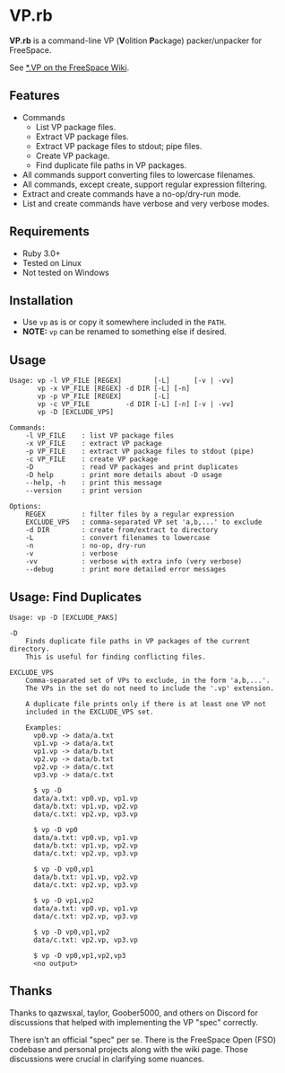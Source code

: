 # VP.rb

**VP.rb** is a command-line VP (**V**olition **P**ackage) packer/unpacker for FreeSpace.

See [*.VP on the FreeSpace Wiki](https://wiki.hard-light.net/index.php/*.VP).


## Features

* Commands
    - List VP package files.
    - Extract VP package files.
    - Extract VP package files to stdout; pipe files.
    - Create VP package.
    - Find duplicate file paths in VP packages.
* All commands support converting files to lowercase filenames.
* All commands, except create, support regular expression filtering.
* Extract and create commands have a no-op/dry-run mode.
* List and create commands have verbose and very verbose modes.


## Requirements

* Ruby 3.0+
* Tested on Linux
* Not tested on Windows


## Installation

* Use `vp` as is or copy it somewhere included in the `PATH`.
* **NOTE:** `vp` can be renamed to something else if desired.


## Usage

```
Usage: vp -l VP_FILE [REGEX]        [-L]      [-v | -vv]
       vp -x VP_FILE [REGEX] -d DIR [-L] [-n]
       vp -p VP_FILE [REGEX]        [-L]
       vp -c VP_FILE         -d DIR [-L] [-n] [-v | -vv]
       vp -D [EXCLUDE_VPS]

Commands:
    -l VP_FILE    : list VP package files
    -x VP_FILE    : extract VP package
    -p VP_FILE    : extract VP package files to stdout (pipe)
    -c VP_FILE    : create VP package
    -D            : read VP packages and print duplicates
    -D help       : print more details about -D usage
    --help, -h    : print this message
    --version     : print version

Options:
    REGEX         : filter files by a regular expression
    EXCLUDE_VPS   : comma-separated VP set 'a,b,...' to exclude
    -d DIR        : create from/extract to directory
    -L            : convert filenames to lowercase
    -n            : no-op, dry-run
    -v            : verbose
    -vv           : verbose with extra info (very verbose)
    --debug       : print more detailed error messages
```


## Usage: Find Duplicates

```
Usage: vp -D [EXCLUDE_PAKS]

-D
    Finds duplicate file paths in VP packages of the current directory.
    This is useful for finding conflicting files.

EXCLUDE_VPS
    Comma-separated set of VPs to exclude, in the form 'a,b,...'.
    The VPs in the set do not need to include the '.vp' extension.

    A duplicate file prints only if there is at least one VP not
    included in the EXCLUDE_VPS set.

    Examples:
      vp0.vp -> data/a.txt
      vp1.vp -> data/a.txt
      vp1.vp -> data/b.txt
      vp2.vp -> data/b.txt
      vp2.vp -> data/c.txt
      vp3.vp -> data/c.txt

      $ vp -D
      data/a.txt: vp0.vp, vp1.vp
      data/b.txt: vp1.vp, vp2.vp
      data/c.txt: vp2.vp, vp3.vp

      $ vp -D vp0
      data/a.txt: vp0.vp, vp1.vp
      data/b.txt: vp1.vp, vp2.vp
      data/c.txt: vp2.vp, vp3.vp

      $ vp -D vp0,vp1
      data/b.txt: vp1.vp, vp2.vp
      data/c.txt: vp2.vp, vp3.vp

      $ vp -D vp1,vp2
      data/a.txt: vp0.vp, vp1.vp
      data/c.txt: vp2.vp, vp3.vp

      $ vp -D vp0,vp1,vp2
      data/c.txt: vp2.vp, vp3.vp

      $ vp -D vp0,vp1,vp2,vp3
      <no output>
```


## Thanks

Thanks to qazwsxal, taylor, Goober5000, and others on Discord for
discussions that helped with implementing the VP "spec" correctly.

There isn't an official "spec" per se. There is the FreeSpace Open
(FSO) codebase and personal projects along with the wiki page. Those
discussions were crucial in clarifying some nuances.
